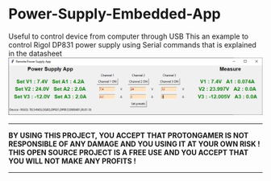 # Power-Supply-Embedded-App
Useful to control device from computer through USB
This an example to control Rigol DP831 power supply using 
Serial commands that is explained in the datasheet
![](https://github.com/protongamer/Power-Supply-Embedded-App/blob/main/display.png?raw=true)


____________________________________________________________________________________________________

__BY USING THIS PROJECT, YOU ACCEPT THAT PROTONGAMER IS NOT RESPONSIBLE OF ANY DAMAGE AND YOU
USING IT AT YOUR OWN RISK ! THIS OPEN SOURCE PROJECT IS A FREE USE AND YOU ACCEPT THAT YOU WILL NOT 
MAKE ANY PROFITS !__

____________________________________________________________________________________________________
